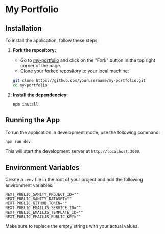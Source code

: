 # My Portfolio

## Installation

To install the application, follow these steps:

1. **Fork the repository:**

   - Go to [my-portfolio](https://github.com/haris18896/my-portfolio) and click on the "Fork" button in the top right corner of the page.
   - Clone your forked repository to your local machine:

   ```bash
   git clone https://github.com/yourusername/my-portfolio.git
   cd my-portfolio
   ```

2. **Install the dependencies:**
   ```bash
   npm install
   ```

## Running the App

To run the application in development mode, use the following command:

```bash
npm run dev
```

This will start the development server at `http://localhost:3000`.

## Environment Variables

Create a `.env` file in the root of your project and add the following environment variables:

```plaintext
NEXT_PUBLIC_SANITY_PROJECT_ID=""
NEXT_PUBLIC_SANITY_DATASET=""
NEXT_PUBLIC_GITHUB_TOKEN=""
NEXT_PUBLIC_EMAILJS_SERVICE_ID=""
NEXT_PUBLIC_EMAILJS_TEMPLATE_ID=""
NEXT_PUBLIC_EMAILJS_PUBLIC_KEY=""
```

Make sure to replace the empty strings with your actual values.

